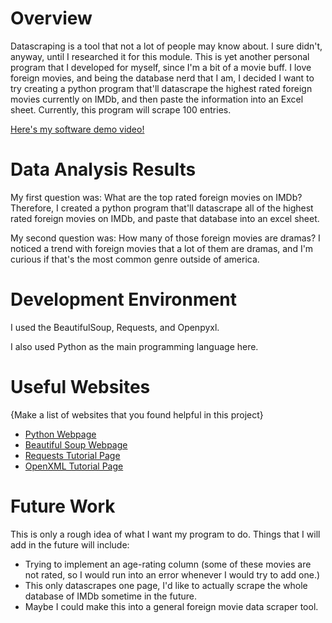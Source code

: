# Overview

Datascraping is a tool that not a lot of people may know about. I sure didn't, anyway, until I researched it for this module. This is yet another personal program that I developed for myself, since I'm a bit of a movie buff. I love foreign movies, and being the database nerd that I am, I decided I want to try creating a python program that'll datascrape the highest rated foreign movies currently on IMDb, and then paste the information into an Excel sheet. Currently, this program will scrape 100 entries. 

[Here's my software demo video!](http://youtube.link.goes.here)

# Data Analysis Results

My first question was: What are the top rated foreign movies on IMDb? Therefore, I created a python program that'll datascrape all of the highest rated foreign movies on IMDb, and paste that database into an excel sheet. 

My second question was: How many of those foreign movies are dramas? I noticed a trend with foreign movies that a lot of them are dramas, and I'm curious if that's the most common genre outside of america.

# Development Environment

I used the BeautifulSoup, Requests, and Openpyxl.

I also used Python as the main programming language here. 

# Useful Websites

{Make a list of websites that you found helpful in this project}
* [Python Webpage](https://www.python.org/)
* [Beautiful Soup Webpage](https://beautiful-soup-4.readthedocs.io/en/latest/)
* [Requests Tutorial Page](https://www.w3schools.com/python/module_requests.asp)
* [OpenXML Tutorial Page](https://openpyxl.readthedocs.io/en/stable/)

# Future Work
This is only a rough idea of what I want my program to do. Things that I will add in the future will include:
* Trying to implement an age-rating column (some of these movies are not rated, so I would run into an error whenever I would try to add one.)
* This only datascrapes one page, I'd like to actually scrape the whole database of IMDb sometime in the future. 
* Maybe I could make this into a general foreign movie data scraper tool. 